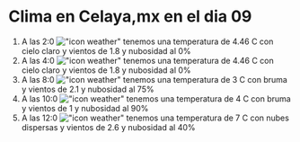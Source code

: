 # Clima en Celaya,mx en el dia 09

1. A las 2:0 !["icon weather"](http://openweathermap.org/img/w/01n.png) tenemos una temperatura de 4.46 C con cielo claro y  vientos de 1.8 y nubosidad al 0%
1. A las 4:0 !["icon weather"](http://openweathermap.org/img/w/01n.png) tenemos una temperatura de 4.46 C con cielo claro y  vientos de 1.8 y nubosidad al 0%
1. A las 8:0 !["icon weather"](http://openweathermap.org/img/w/50n.png) tenemos una temperatura de 3 C con bruma y  vientos de 2.1 y nubosidad al 75%
1. A las 10:0 !["icon weather"](http://openweathermap.org/img/w/50d.png) tenemos una temperatura de 4 C con bruma y  vientos de 1 y nubosidad al 90%
1. A las 12:0 !["icon weather"](http://openweathermap.org/img/w/03d.png) tenemos una temperatura de 7 C con nubes dispersas y  vientos de 2.6 y nubosidad al 40%
